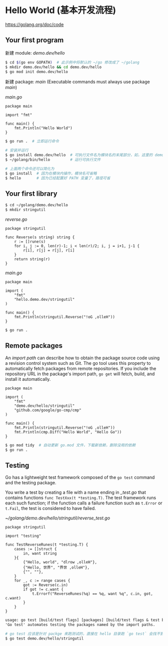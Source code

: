 # Hello World (基本开发流程)

https://golang.org/doc/code


## Your first program

新建 module: _demo.dev/hello_

```bash
$ cd $(go env GOPATH)  # 此示例中将默认的 ~/go 修改成了 ~/golang
$ mkdir demo.dev/hello && cd demo.dev/hello
$ go mod init demo.dev/hello
```

新建 package: _main_ (Executable commands must always use package _main_)

_main.go_

```golang
package main

import "fmt"

func main() {
    fmt.Println("Hello World")
}
```

```bash
$ go run .  # 立即运行命令
```

```bash
# 安装并运行
$ go install demo.dev/hello  # 可执行文件名为模块名的末尾部分，如，这里的 demo.dev/hello 安装后为 hello
$ ~/golang/bin/hello         # 运行可执行文件

# 上面两个命令还可以简化为
$ go install  # 因为在模块内操作，模块名可省略
$ hello       # 因为已经配置好 PATH 变量了，路径可省
```


## Your first library

```bash
$ cd ~/golang/demo.dev/hello
$ mkdir stringutil
```

_reverse.go_

```golang
package stringutil

func Reverse(s string) string {
    r := []rune(s)
    for i, j := 0, len(r)-1; i < len(r)/2; i, j = i+1, j-1 {
        r[i], r[j] = r[j], r[i]
    }
    return string(r)
}
```

_main.go_

```golang
package main

import (
    "fmt"
    "hello.demo.dev/stringutil"
)

func main() {
    fmt.Println(stringutil.Reverse("!oG ,olleH"))
}
```

```bash
$ go run .
```


## Remote packages

An _import path_ can describe how to obtain the package source code using a revision control system such as Git. The go tool uses this property to automatically fetch packages from remote repositories. If you include the repository URL in the package's import path, `go get` will fetch, build, and install it automatically.

```golang
package main

import (
    "fmt"
    "demo.dev/hello/stringutil"
    "github.com/google/go-cmp/cmp"
)

func main() {
    fmt.Println(stringutil.Reverse("!oG ,olleH"))
    fmt.Println(cmp.Diff("Hello World", "Hello Go"))
}
```

```bash
$ go mod tidy  # 自动更新 go.mod 文件，下载新依赖，删除没用的依赖
$ go run .
```


## Testing

Go has a lightweight test framework composed of the `go test` command and the testing package.

You write a test by creating a file with a name ending in *_test.go* that contains functions `func TestXxx(t *testing.T)`. The test framework runs each such function; if the function calls a failure function such as `t.Error` or `t.Fail`, the test is considered to have failed.

_~/golang/demo.dev/hello/stringutil/reverse_test.go_

```golang
package stringutil

import "testing"

func TestReverseRunes(t *testing.T) {
    cases := []struct {
        in, want string
    }{
        {"Hello, world", "dlrow ,olleH"},
        {"Hello, 世界", "界世 ,olleH"},
        {"", ""},
    }
    for _, c := range cases {
        got := Reverse(c.in)
        if got != c.want {
            t.Errorf("ReverseRunes(%q) == %q, want %q", c.in, got, c.want)
        }
    }
}
```

```txt
usage: go test [build/test flags] [packages] [build/test flags & test binary flags]
'Go test' automates testing the packages named by the import paths.
```

```bash
# go test 应该是针对 packge 来跑测试的，直接在 hello 目录跑 `go test` 会找不到用例文件
$ go test demo.dev/hello/stringutil
```
